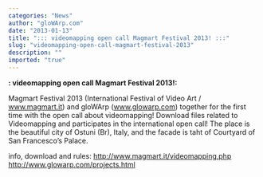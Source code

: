 ```yaml
---
categories: "News"
author: "gloWArp.com"
date: "2013-01-13"
title: "::: videomapping open call Magmart Festival 2013! :::"
slug: "videomapping-open-call-magmart-festival-2013"
description: ""
imported: "true"
---
```



**: videomapping open call Magmart Festival 2013!:**

Magmart Festival 2013 (International Festival of Video Art / www.magmart.it) and gloWArp (www.glowarp.com) together for the first time with the open call about videomapping! Download files related to Videomapping and participates in the international open call! The place is the beautiful city of Ostuni (Br), Italy, and the facade is taht of Courtyard of San Francesco’s Palace.

info, download and rules:
http://www.magmart.it/videomapping.php
http://www.glowarp.com/projects.html